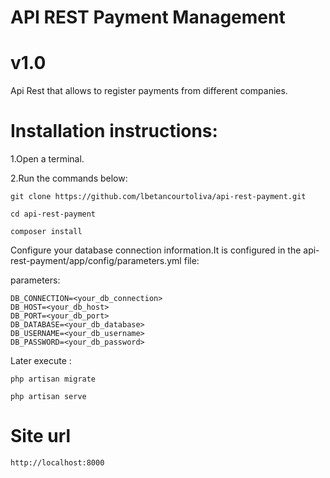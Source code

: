 # API REST Payment Management
# v1.0

Api Rest that allows to register payments from different companies.

# Installation instructions:

1.Open a terminal.

2.Run the commands below:

    git clone https://github.com/lbetancourtoliva/api-rest-payment.git
    
    cd api-rest-payment
    
    composer install

Configure your database connection information.It is configured in the api-rest-payment/app/config/parameters.yml file:

parameters:

    DB_CONNECTION=<your_db_connection>
    DB_HOST=<your_db_host>
    DB_PORT=<your_db_port>
    DB_DATABASE=<your_db_database>
    DB_USERNAME=<your_db_username>
    DB_PASSWORD=<your_db_password>

Later execute :

    php artisan migrate

    php artisan serve

# Site url

    http://localhost:8000
